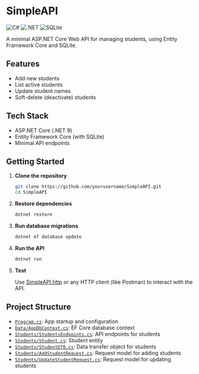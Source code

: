# SimpleAPI

![C#](https://img.shields.io/badge/C%23-9.0-239120?logo=c-sharp&logoColor=white)
![.NET](https://img.shields.io/badge/.NET-9.0-blueviolet)
![SQLite](https://img.shields.io/badge/SQLite-3.0-blue?logo=sqlite&logoColor=white)

A minimal ASP.NET Core Web API for managing students, using Entity Framework Core and SQLite.

## Features

- Add new students
- List active students
- Update student names
- Soft-delete (deactivate) students

## Tech Stack

- ASP.NET Core (.NET 9)
- Entity Framework Core (with SQLite)
- Minimal API endpoints

## Getting Started

1. **Clone the repository**

   ```sh
   git clone https://github.com/yourusername/SimpleAPI.git
   cd SimpleAPI
   ```

2. **Restore dependencies**

   ```sh
   dotnet restore
   ```

3. **Run database migrations**

   ```sh
   dotnet ef database update
   ```

4. **Run the API**

   ```sh
   dotnet run
   ```

5. **Test**

   Use [SimpleAPI.http](SimpleAPI.http) or any HTTP client (like Postman) to interact with the API.

## Project Structure

- [`Program.cs`](Program.cs): App startup and configuration
- [`Data/AppDbContext.cs`](Data/AppDbContext.cs): EF Core database context
- [`Students/StudentsEndpoints.cs`](Students/StudentsEndpoints.cs): API endpoints for students
- [`Students/Student.cs`](Students/Student.cs): Student entity
- [`Students/StudentDTO.cs`](Students/StudentDTO.cs): Data transfer object for students
- [`Students/AddStudentRequest.cs`](Students/AddStudentRequest.cs): Request model for adding students
- [`Students/UpdateStudentRequest.cs`](Students/UpdateStudentRequest.cs): Request model for updating students
